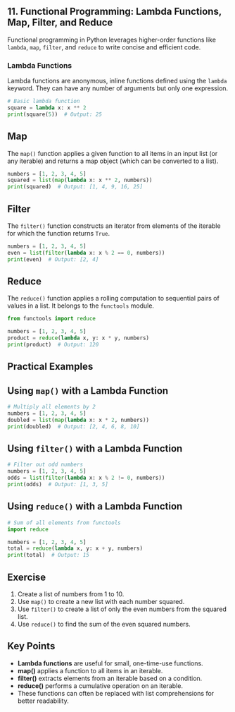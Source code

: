 
## 11. Functional Programming: Lambda Functions, Map, Filter, and Reduce 

Functional programming in Python leverages higher-order functions like `lambda`, `map`, `filter`, and `reduce` to write concise and efficient code. 

### Lambda Functions 

Lambda functions are anonymous, inline functions defined using the `lambda` keyword. They can have any number of arguments but only one expression. 

```python 
# Basic lambda function 
square = lambda x: x ** 2 
print(square(5))  # Output: 25
```

## Map

The `map()` function applies a given function to all items in an input list (or any iterable) and returns a map object (which can be converted to a list).

```python
numbers = [1, 2, 3, 4, 5] 
squared = list(map(lambda x: x ** 2, numbers)) 
print(squared)  # Output: [1, 4, 9, 16, 25]
```

## Filter

The `filter()` function constructs an iterator from elements of the iterable for which the function returns `True`.

```python
numbers = [1, 2, 3, 4, 5] 
even = list(filter(lambda x: x % 2 == 0, numbers)) 
print(even)  # Output: [2, 4]
```

## Reduce

The `reduce()` function applies a rolling computation to sequential pairs of values in a list. It belongs to the `functools` module.

```python
from functools import reduce 

numbers = [1, 2, 3, 4, 5] 
product = reduce(lambda x, y: x * y, numbers) 
print(product)  # Output: 120
```

## Practical Examples

## Using `map()` with a Lambda Function

```python
# Multiply all elements by 2 
numbers = [1, 2, 3, 4, 5] 
doubled = list(map(lambda x: x * 2, numbers)) 
print(doubled)  # Output: [2, 4, 6, 8, 10]
```

## Using `filter()` with a Lambda Function

```python
# Filter out odd numbers 
numbers = [1, 2, 3, 4, 5] 
odds = list(filter(lambda x: x % 2 != 0, numbers)) 
print(odds)  # Output: [1, 3, 5]
```

## Using `reduce()` with a Lambda Function

```python
# Sum of all elements from functools 
import reduce 

numbers = [1, 2, 3, 4, 5] 
total = reduce(lambda x, y: x + y, numbers) 
print(total)  # Output: 15
```

## Exercise

1. Create a list of numbers from 1 to 10.
2. Use `map()` to create a new list with each number squared.
3. Use `filter()` to create a list of only the even numbers from the squared list.
4. Use `reduce()` to find the sum of the even squared numbers.

## Key Points

- **Lambda functions** are useful for small, one-time-use functions.
- **map()** applies a function to all items in an iterable.
- **filter()** extracts elements from an iterable based on a condition.
- **reduce()** performs a cumulative operation on an iterable.
- These functions can often be replaced with list comprehensions for better readability.
